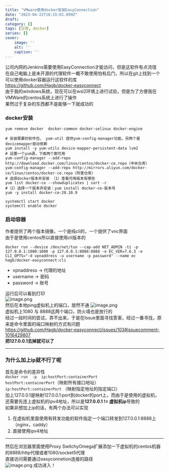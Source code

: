 ```yaml
---
title: "VMware使用docker安装EasyConnection"
date: "2023-04-22T16:15:01.099Z"
draft: 
category: []
tags: [日常, docker]
series: []
cover: 
    image: ''
    alt: ''
    caption: ''
---
```


公司内网的Jenkins需要使用EasyConnection才能访问，但是这软件有点流氓  
在自己电脑上是未开源的代理软件一概不敢使用怕有后门，所以在git上找到一个可以使用docker容器运行这软件的库  
https://github.com/Hagb/docker-easyconnect  
由于我的windows系统，现在可以在wsl2环境上进行试验，但是为了方便我在VMWare的centos系统上进行了操作  
果然过于复杂的东西都不是能够一下就成功的  
### docker安装
```shell
yum remove docker  docker-common docker-selinux docker-engine

# 安装需要的软件包， yum-util 提供yum-config-manager功能，另两个是devicemapper驱动依赖
yum install -y yum-utils device-mapper-persistent-data lvm2
# 设置一个yum源，下面两个都可用
yum-config-manager --add-repo http://download.docker.com/linux/centos/docker-ce.repo（中央仓库）
yum-config-manager --add-repo http://mirrors.aliyun.com/docker-ce/linux/centos/docker-ce.repo（阿里仓库）
# 选择docker版本并安装 （1）查看可用版本有哪些
yum list docker-ce --showduplicates | sort -r
#（2）选择一个版本并安装：yum install docker-ce-版本号
yum -y install docker-ce-20.10.9

systemctl start docker
systemctl enable docker
```

### 启动容器
作者提供了两个版本镜像，一个是纯cli的，一个提供了vnc界面  
由于是使用centos所以直接使用cli版本的
```shell
docker run --device /dev/net/tun --cap-add NET_ADMIN -ti -p 127.0.0.1:1080:1080 -p 127.0.0.1:8888:8888 -e EC_VER=7.6.3 -e CLI_OPTS="-d vpnaddress -u username -p password" --name ec hagb/docker-easyconnect:cli
```
+ vpnaddress -> 代理的地址
+ username -> 密码
+ password -> 账号

运行后可以看到打印  
![image.png](https://image.jysgdyc.top:443/blog-images/20230423101919.png)  
然后在本地ping虚拟机上的端口，居然不通
![image.png](https://image.jysgdyc.top:443/blog-images/20230423103230.png)  
虚拟机上1080 与 8888这两个端口，防火墙也是放行的  
经过一段时间的尝试，弄不出来，于是在Issue里面寻找答案，经过一番寻找，原来是命令里面的端口映射的方式有问题  
https://github.com/Hagb/docker-easyconnect/issues/103#issuecomment-1016429807  
**把127.0.0.1去掉就可以了**  

---
### 为什么加上ip就不行了呢
首先是命令的差异性   
`docker run  -p  ip:hostPort:containerPort`  
`hostPort:containerPort`（映射所有接口地址）  
`ip:hostPort:containerPort` （映射指定地址的指定端口）  
加上127.0.0.1是映射127.0.0.1:port到docker的port上，而由于是使用的虚拟机，还需要先连上虚拟机的ipv4地址，所以是**127.0.0.1 != 虚拟机ip**导致的  
如果非想加上ip的话，有两个办法可以实现
1. 在虚拟机里面使用有转发功能的软件指定一个端口转发到127.0.0.1:8888上（nginx，caddy）
2. 直接使用ipv4地址

---
然后在浏览器里面使用Proxy SwitchyOmega扩展添加一下虚拟机的centos机器的8888/http代理或者1080/socket5代理  
直接访问需要通过easyconnetion连接的路径  
![image.png](https://image.jysgdyc.top:443/blog-images/20230423111639.png)
成功进入！
